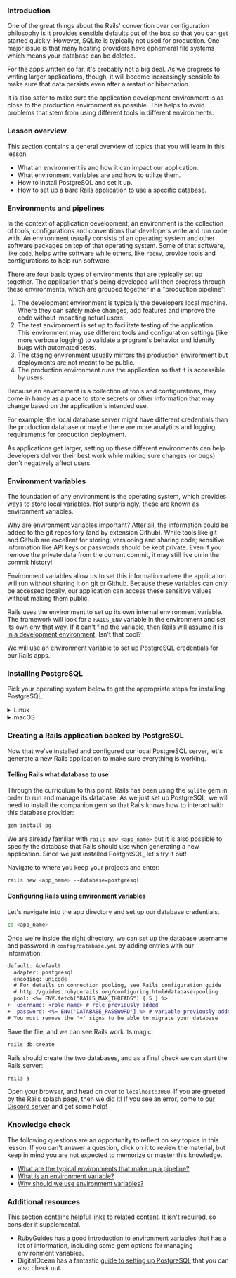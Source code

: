 <!-- TODO: Revisit lesson/heading structure to remove need to disable rules -->
<!-- markdownlint-disable MD024 TOP004 -->

### Introduction

One of the great things about the Rails' convention over configuration philosophy is it provides sensible defaults out of the box so that you can get started quickly. However, SQLite is typically not used for production. One major issue is that many hosting providers have ephemeral file systems which means your database can be deleted.

For the apps written so far, it's probably not a big deal. As we progress to writing larger applications, though, it will become increasingly sensible to make sure that data persists even after a restart or hibernation.

It is also safer to make sure the application development environment is as close to the production environment as possible. This helps to avoid problems that stem from using different tools in different environments.

### Lesson overview

This section contains a general overview of topics that you will learn in this lesson.

- What an environment is and how it can impact our application.
- What environment variables are and how to utilize them.
- How to install PostgreSQL and set it up.
- How to set up a bare Rails application to use a specific database.

### Environments and pipelines

In the context of application development, an environment is the collection of tools, configurations and conventions that developers write and run code with. An environment usually consists of an operating system and other software packages on top of that operating system. Some of that software, like `code`, helps write software while others, like `rbenv`, provide tools and configurations to help run software.

There are four basic types of environments that are typically set up together. The application that's being developed will then progress through these environments, which are grouped together in a "production pipeline":

<span id="pipeline"></span>

1. The development environment is typically the developers local machine. Where they can safely make changes, add features and improve the code without impacting actual users.
1. The test environment is set up to facilitate testing of the application. This environment may use different tools and configuration settings (like more verbose logging) to validate a program's behavior and identify bugs with automated tests.
1. The staging environment usually mirrors the production environment but deployments are not meant to be public.
1. The production environment runs the application so that it is accessible by users.

Because an environment is a collection of tools and configurations, they come in handy as a place to store secrets or other information that may change based on the application's intended use.

For example, the local database server might have different credentials than the production database or maybe there are more analytics and logging requirements for production deployment.

As applications get larger, setting up these different environments can help developers deliver their best work while making sure changes (or bugs) don't negatively affect users.

### Environment variables

<span id="env_var">The foundation of any environment is the operating system, which provides ways to store local variables. Not surprisingly, these are known as environment variables.</span>

Why are environment variables important? After all, the information could be added to the git repository (and by extension Github). While tools like git and Github are excellent for storing, versioning and sharing code; sensitive information like API keys or passwords should be kept private. Even if you remove the private data from the current commit, it may still live on in the commit history!

<span id="privacy">Environment variables allow us to set this information where the application will run without sharing it on git or Github. Because these variables can only be accessed locally, our application can access these sensitive values without making them public.</span>

Rails uses the environment to set up its own internal environment variable. The framework will look for a `RAILS_ENV` variable in the environment and set its own env that way. If it can't find the variable, then [Rails will assume it is in a development environment](https://github.com/rails/rails/blob/main/railties/lib/rails.rb#L69-L77). Isn't that cool?

We will use an environment variable to set up PostgreSQL credentials for our Rails apps.

### Installing PostgreSQL

Pick your operating system below to get the appropriate steps for installing PostgreSQL.

<details markdown="block">

<summary class="dropDown-header">Linux</summary>

### Step 1: Make sure the system is up to date

Before installing PostgreSQL, it's a good idea to make sure the operating system is up to date. To update our system, run this command:

```bash
sudo apt update && sudo apt upgrade
```

### Step 2: Install the PostgreSQL packages

After our system is up to date, we will install the packages for PostgreSQL.

```bash
sudo apt install postgresql postgresql-contrib libpq-dev
```

After installation is complete, let's start the server using this command:

```bash
sudo systemctl start postgresql.service && systemctl status postgresql.service
```

Got an error, or don't see an active service? Come visit [our Discord server](https://discord.gg/fbFCkYabZB) for some help!

If `postgresql` is active, you can press `Q` to quit the status screen and move on to the next step.

### Step 3: Setting up PostgreSQL

PostgreSQL is now running, but we have to configure it in order to be able to use it with our local Rails applications.

#### 3.1 PostgreSQL roles

PostgreSQL authenticates via roles. A role is like a user, which is how we interact with the service. The default PostgreSQL installation has set up a `postgres` role that we can use. This is great, but that would mean having to switch to that role every time we wanted to do something with the database server.

Instead, we will set up our own role to avoid switching to the `postgres` role all the time.

#### 3.2 Creating a new role

We will be creating a new role with the same name as our Linux username. If you're not sure of your Linux username, you can run the command `whoami` in your terminal to get it. Once you have that information ready, let's create a role in PostgreSQL. The command to do so is:

```bash
sudo -i -u postgres createuser --interactive
```

Remember that we want the role name to be the same as our Linux user name and be sure to make that new role a superuser. Setting up a role like this means we can leverage "peer authentication" making using the local database very easy.

#### 3.3 Creating the role database

One other important step in setting up PostgreSQL is that each role must have its own database of the same name. Without it, the role we just created will not be able to log in or interact with PostgreSQL.

You can try to run `psql` now, but you will get an error that the database does not exist. Not to worry, let's create one to resolve this:

<div class="lesson-note" markdown="1">

If your username has any capital letters, you must surround it in quotes when running the below command.

</div>

```bash
sudo -i -u postgres createdb <linux_username>
```

Now our role is fully set up: we've got `<role_name>` and that role has a database.

#### 3.4 Securing our new role

One important thing that we have to do is to set up a password for our new role so that the data is protected. Now that our role is set up, we can actually use it to administer PostgreSQL. All you have to do is enter this command to get into the PostgreSQL prompt:

```bash
psql
```

You should see the PostgreSQL prompt come up with the new role we just created, like so:

```sql
role_name=#
```

If you don't see a similar prompt, then reach out in [our Discord server](https://discord.gg/fbFCkYabZB) for some help. If you **do** see a similar prompt, then we can create a password for the role like so:

```sql
\password <role_name>
```

You'll be prompted to enter a password and to verify it. Once you are done, the prompt will return to normal. Now, we will configure the permissions for our new role (note the semicolon at the end):

```sql
GRANT ALL PRIVILEGES ON DATABASE <role_database_name> TO <role_name>;
```

Remember that you should change the `<role_database_name>` and `<role_name>` (they should both be the same)! If you see `GRANT` in response to the command, then you can type `\q` to exit the prompt.

#### 3.5 Saving access information in the environment

After finishing our configuration, the last step is save it into the environment to access later.

In order to save our password to the environment, we can run this command:

```bash
echo 'export DATABASE_PASSWORD="<role_password>"' >> ~/.bashrc
```

Note here the name we've chosen for our environment variable: `DATABASE_PASSWORD`. Also, remember to update `<role_password>` in the command to what was set above!

Now, this variable lives in our environment for us to use. As the variable is new, we'll want to reload the environment so that we can access it. To reload the environment, you can close and re-open your terminal.

Once that's done, we can move to testing it out!

</details>

<details markdown="block">

<summary class="dropDown-header">macOS</summary>

### Step 1: Make sure the system is up to date

Before running commands with homebrew, you'll want to make sure things are up to date. Run the following commands one by one:

```bash
brew update
brew upgrade
```

If your terminal doesn't recognize `brew`, then you'll need to go and install homebrew. You can find it and other installs in the [installation appendix](https://www.theodinproject.com/guides/installations).

### Step 2: Install PostgreSQL via PostgresApp

Installing PostgreSQL via Postgres.app is simple. Visit [Postgres.app](https://postgresapp.com/) and follow the instructions outlined. Importantly, you'll want to configure your `$PATH` so you can access the tooling that comes along with PostgreSQL. We will always want to install the latest available version of PostgreSQL.

You can run this command to update your path:

  ```bash
sudo mkdir -p /etc/paths.d &&
echo /Applications/Postgres.app/Contents/Versions/latest/bin | sudo tee /etc/paths.d/postgresapp
```

After you've run this command and restarted your terminal, you can run `which psql` and we would expect this output:

  ```bash
/Applications/Postgres.app/Contents/Versions/latest/bin/psql
```

If you don't see a similar output, come visit [our Discord server](https://discord.gg/fbFCkYabZB) for some help!


<div class="lesson-note lesson-note--warning">
Please note that that Postgres.app installs servers without any security configured, and will accept all local connections without a password. This is fine for our development environment, but be aware that when you move things to production, this will not be a good strategy.
</div>

Postgres.app defaults to creating a role and user database that matches your macOS user. You can confirm this by running this command after installing Postgres.app and updating the path:

```bash
psql
```

You should see the PostgreSQL prompt come up like this:

```bash
<your_user>=#
```

Because Postgres.app has configured trusted authentication for all local connections, we don't need to set up any password authentication for our local development environment. Just remember that your `role_name` is the user that appears in the `psql` prompt above. You can type `\q` to exit.

</details>

### Creating a Rails application backed by PostgreSQL

Now that we've installed and configured our local PostgreSQL server, let's generate a new Rails application to make sure everything is working.

#### Telling Rails what database to use

Through the curriculum to this point, Rails has been using the `sqlite` gem in order to run and manage its database. As we just set up PostgreSQL, we will need to install the companion gem so that Rails knows how to interact with this database provider:

```bash
gem install pg
```

We are already familiar with `rails new <app_name>` but it is also possible to specify the database that Rails should use when generating a new application. Since we just installed PostgreSQL, let's try it out!

Navigate to where you keep your projects and enter:

```bash
rails new <app_name> --database=postgresql
```

#### Configuring Rails using environment variables

Let's navigate into the app directory and set up our database credentials.

```bash
cd <app_name>
```

Once we're inside the right directory, we can set up the database username and password in `config/database.yml` by adding entries with our information:

```diff
default: &default
  adapter: postgresql
  encoding: unicode
  # For details on connection pooling, see Rails configuration guide
  # http://guides.rubyonrails.org/configuring.html#database-pooling
  pool: <%= ENV.fetch("RAILS_MAX_THREADS") { 5 } %>
+  username: <role_name> # role previously added
+  password: <%= ENV['DATABASE_PASSWORD'] %> # variable previously added
# You must remove the '+' signs to be able to migrate your database
```

Save the file, and we can see Rails work its magic:

```bash
rails db:create
```

Rails should create the two databases, and as a final check we can start the Rails server:

```bash
rails s
```

Open your browser, and head on over to `localhost:3000`. If you are greeted by the Rails splash page, then we did it! If you see an error, come to [our Discord server](https://discord.gg/fbFCkYabZB) and get some help!

### Knowledge check

The following questions are an opportunity to reflect on key topics in this lesson. If you can't answer a question, click on it to review the material, but keep in mind you are not expected to memorize or master this knowledge.

- [What are the typical environments that make up a pipeline?](#pipeline)
- [What is an environment variable?](#env_var)
- [Why should we use environment variables?](#privacy)

### Additional resources

This section contains helpful links to related content. It isn't required, so consider it supplemental.

- RubyGuides has a good [introduction to environment variables](https://www.rubyguides.com/2019/01/ruby-environment-variables/) that has a lot of information, including some gem options for managing environment variables.
- DigitalOcean has a fantastic [guide to setting up PostgreSQL](https://www.digitalocean.com/community/tutorials/how-to-install-and-use-postgresql-on-ubuntu-22-04) that you can also check out.
